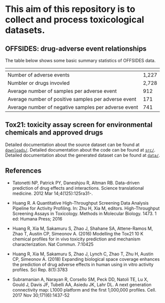 # This aim of this repository is to collect and process toxicological datasets. 

## OFFSIDES: drug-adverse event relationships 

The table below shows some basic summary statistics of OFFSIDES data.
 
| <!-- -->    | <!-- -->    |
| :------------- | :------------- |
| Number of adverse events  | 1,227  |
| Numbler or drugs invovled  | 2,728  |
| Average number of samples per adverse event  | 912  |
| Average number of positive samples per adverse event  | 171  |
| Average number of negative samples per adverse event  | 741  |

## Tox21: toxicity assay screen for environmental chemicals and approved drugs 

Detailed documentation about the source dataset can be found at [`downloads/`](downloads/). Detailed documentation about the code can be found at [`src/`](src/). Detailed documentation about the generated dataset can be found at [`data/`](data/).


## References

+ Tatonetti NP, Patrick PY, Daneshjou R, Altman RB. Data-driven prediction of drug effects and interactions. Science translational medicine. 2012 Mar 14;4(125):125ra31-.

+ Huang R. A Quantitative High-Throughput Screening Data Analysis Pipeline for Activity Profiling. In: Zhu H, Xia M, editors. High-Throughput Screening Assays in Toxicology. Methods in Molecular Biology. 1473. 1 ed: Humana Press; 2016

+ Huang R, Xia M, Sakamuru S, Zhao J, Shahane SA, Attene-Ramos M, Zhao T, Austin CP, Simeonov A. (2016) Modelling the Tox21 10 K chemical profiles for in vivo toxicity prediction and mechanism characterization. Nat Commun. 7:10425

+ Huang R, Xia M, Sakamuru S, Zhao J, Lynch C, Zhao T, Zhu H, Austin CP, Simeonov A. (2018) Expanding biological space coverage enhances the prediction of drug adverse effects in human using in vitro activity profiles. Sci Rep. 8(1):3783

+ Subramanian A, Narayan R, Corsello SM, Peck DD, Natoli TE, Lu X, Gould J, Davis JF, Tubelli AA, Asiedu JK, Lahr DL. A next generation connectivity map: L1000 platform and the first 1,000,000 profiles. Cell. 2017 Nov 30;171(6):1437-52
